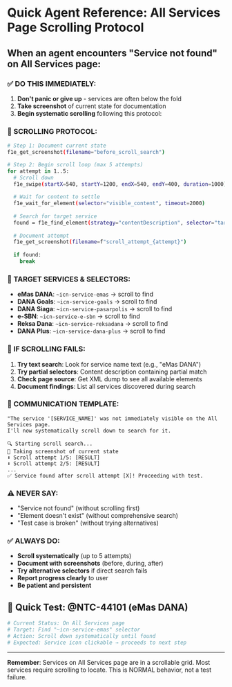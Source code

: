 # Quick Agent Reference: All Services Page Scrolling Protocol

## When an agent encounters "Service not found" on All Services page:

### ✅ DO THIS IMMEDIATELY:
1. **Don't panic or give up** - services are often below the fold
2. **Take screenshot** of current state for documentation  
3. **Begin systematic scrolling** following this protocol:

### 📱 SCROLLING PROTOCOL:

```bash
# Step 1: Document current state
f1e_get_screenshot(filename="before_scroll_search")

# Step 2: Begin scroll loop (max 5 attempts)
for attempt in 1..5:
  # Scroll down
  f1e_swipe(startX=540, startY=1200, endX=540, endY=400, duration=1000)
  
  # Wait for content to settle
  f1e_wait_for_element(selector="visible_content", timeout=2000)
  
  # Search for target service
  found = f1e_find_element(strategy="contentDescription", selector="target_service")
  
  # Document attempt
  f1e_get_screenshot(filename=f"scroll_attempt_{attempt}")
  
  if found:
    break
```

### 🎯 TARGET SERVICES & SELECTORS:
- **eMas DANA**: `~icn-service-emas` → scroll to find
- **DANA Goals**: `~icn-service-goals` → scroll to find  
- **DANA Siaga**: `~icn-service-pasarpolis` → scroll to find
- **e-SBN**: `~icn-service-e-sbn` → scroll to find
- **Reksa Dana**: `~icn-service-reksadana` → scroll to find
- **DANA Plus**: `~icn-service-dana-plus` → scroll to find

### 🔄 IF SCROLLING FAILS:
1. **Try text search**: Look for service name text (e.g., "eMas DANA")
2. **Try partial selectors**: Content description containing partial match
3. **Check page source**: Get XML dump to see all available elements
4. **Document findings**: List all services discovered during search

### 💬 COMMUNICATION TEMPLATE:
```
"The service '[SERVICE_NAME]' was not immediately visible on the All Services page. 
I'll now systematically scroll down to search for it. 

🔍 Starting scroll search...
📸 Taking screenshot of current state
⬇️ Scroll attempt 1/5: [RESULT]
⬇️ Scroll attempt 2/5: [RESULT]
...
✅ Service found after scroll attempt [X]! Proceeding with test.
```

### ⚠️ NEVER SAY:
- "Service not found" (without scrolling first)
- "Element doesn't exist" (without comprehensive search)
- "Test case is broken" (without trying alternatives)

### ✅ ALWAYS DO:
- **Scroll systematically** (up to 5 attempts)
- **Document with screenshots** (before, during, after)
- **Try alternative selectors** if direct search fails
- **Report progress clearly** to user
- **Be patient and persistent**

## 🚀 Quick Test: @NTC-44101 (eMas DANA)
```bash
# Current Status: On All Services page
# Target: Find "~icn-service-emas" selector
# Action: Scroll down systematically until found
# Expected: Service icon clickable → proceeds to next step
```

---
**Remember**: Services on All Services page are in a scrollable grid. Most services require scrolling to locate. This is NORMAL behavior, not a test failure.